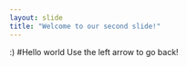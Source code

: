 ```yaml
---
layout: slide
title: "Welcome to our second slide!"
---
```

:) #Hello world
Use the left arrow to go back!
